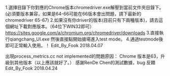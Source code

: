 1.選擇目錄下你對應的Chrome版本chromedriver.exe解壓到當前文件夾目錄下。
(必須要版本兼容，如果是64-66可能在66版本會出問題，請下最新的chromedriver 65-67)
2.如果沒有你driver的版本(目前只有下兩種版本)，請去這個網址下載對應版本。（64位下WIN32即可）
  https://sites.google.com/a/chromium.org/chromedriver/downloads
3.直接執行qiangchang_UI.exe 然後直接點開始搶場進入test mode。
4.通過testmode後即可正常輸入使用。！
											Edit_By_Fook 2018.04.07

											
出現process_metrics.cc not implemented的問題原因：
Chrome 版本是63，升級到其他版本（以上應該就好了。）
感謝RenDe Chen的測試數據，bug 反饋
											Edit_By_Fook 2018.04.24
